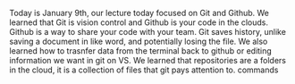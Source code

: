 Today is January 9th, our lecture today focused on Git and Github. We learned that Git is vision control and Github is your code in the clouds. Github is a way to share your code with your team. Git saves history, unlike saving a document in like word, and potentially losing the file. We also learned how to trasnfer data from the terminal back to github or editing information we want in git on VS. We learned that repositories are a folders in the cloud, it is a collection of files that git pays attention to. commands 
